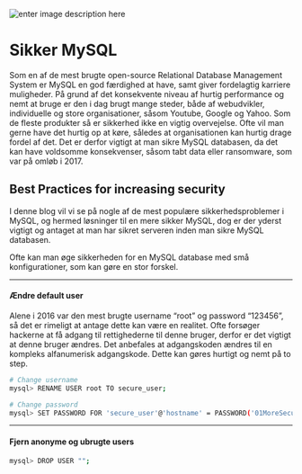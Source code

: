 ![enter image description here](http://technotif.com/wp-content/uploads/2014/02/Improve-MySQL-security.jpg)

# Sikker MySQL
Som en af de mest brugte open-source Relational Database Management System er MySQL en god færdighed at have, samt giver fordelagtig karriere muligheder. På grund af det konsekvente niveau af hurtig performance og nemt at bruge er den i dag brugt mange steder, både af webudvikler, individuelle og store organisationer, såsom Youtube, Google og Yahoo. Som de fleste produkter så er sikkerhed ikke en vigtig overvejelse. Ofte vil man gerne have det hurtig op at køre, således at organisationen kan hurtig drage fordel af det. Det er derfor vigtigt at man sikre MySQL databasen, da det kan have voldsomme konsekvenser, såsom tabt data eller ransomware, som var på omløb i 2017.

## Best Practices for increasing security
I denne blog vil vi se på nogle af de mest populære sikkerhedsproblemer i MySQL, og hermed løsninger til en mere sikker MySQL, dog er der yderst vigtigt og antaget at man har sikret serveren inden man sikre MySQL databasen. 

Ofte kan man øge sikkerheden for en MySQL database med små konfigurationer, som kan gøre en stor forskel. 

---

#### Ændre default user
Alene i 2016 var den mest brugte username “root” og password “123456”, så det er rimeligt at antage dette kan være en realitet. Ofte forsøger hackerne at få adgang til rettighederne til denne bruger, derfor er det vigtigt at denne bruger ændres. Det anbefales at adgangskoden ændres til en kompleks alfanumerisk adgangskode. Dette kan gøres hurtigt og nemt på to step.

```bash
# Change username
mysql> RENAME USER root TO secure_user;

# Change password
mysql> SET PASSWORD FOR 'secure_user'@'hostname' = PASSWORD('01MoreSecurePass02');
```

---

#### Fjern anonyme og ubrugte users
```bash
mysql> DROP USER "";
```